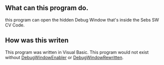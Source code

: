## What can this program do.
this program can open the hidden Debug Window that's inside the Sebs SW CV Code.
## How was this writen
This program was written in Visual Basic. This program would not exist without [DebugWindowEnabler](https://github.com/stopyouhelper24/DebugWindowEnabler/releases/tag/1.0.0.0) or [DebugWindowRewritten](https://github.com/Alongusernamefornothing/DebugWindowRewritten).
